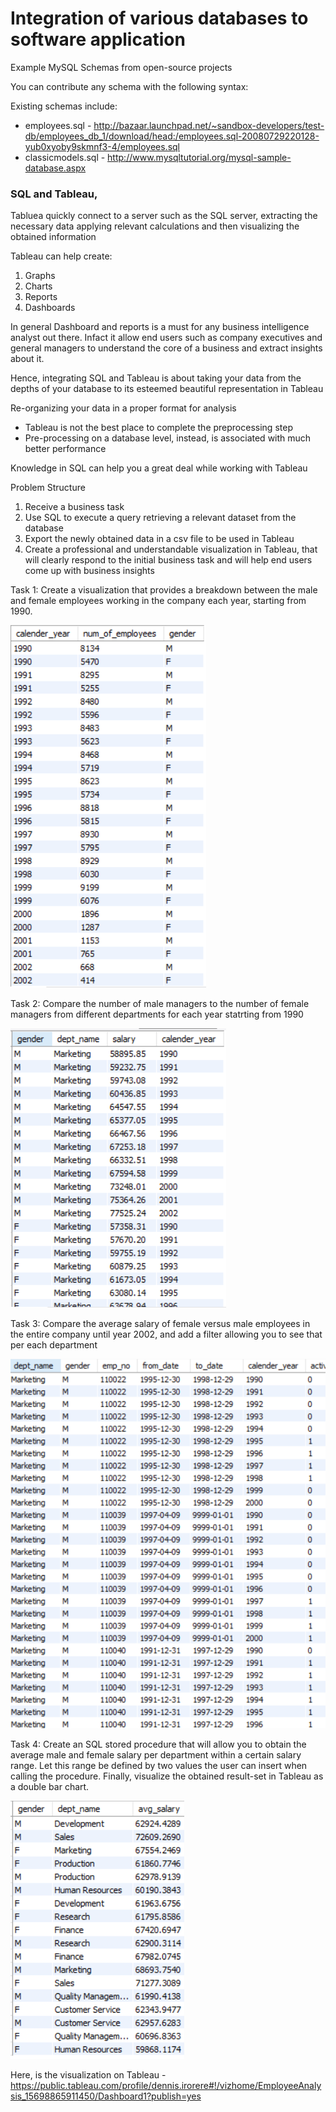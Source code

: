 # Integration of various databases to software application

Example MySQL Schemas from open-source projects

You can contribute any schema with the following syntax:


Existing schemas include:
- employees.sql - http://bazaar.launchpad.net/~sandbox-developers/test-db/employees_db_1/download/head:/employees.sql-20080729220128-yub0xyoby9skmnf3-4/employees.sql
- classicmodels.sql - http://www.mysqltutorial.org/mysql-sample-database.aspx

### SQL and Tableau,
Tabluea quickly connect to a server such as the SQL server, extracting the necessary data applying relevant calculations and then visualizing the obtained information

Tableau can help create:
1. Graphs
2. Charts
3. Reports
4. Dashboards

In general Dashboard and reports is a must for any business intelligence analyst out there. Infact it allow end users such as company executives and general managers to understand the core of a business and extract insights about it.

Hence, integrating SQL and Tableau is about taking your data from the depths of your database to its esteemed beautiful representation in Tableau

Re-organizing your data in a proper format for analysis
 - Tableau is not the best place to complete the preprocessing step
 - Pre-processing on a database level, instead, is associated with much better performance

Knowledge in SQL can help you a great deal while working with Tableau

Problem Structure
1. Receive a business task
2. Use SQL to execute a query retrieving a relevant dataset from the database
3. Export the newly obtained data in a csv file to be used in Tableau
4. Create a professional and understandable visualization in Tableau, that will clearly respond to the initial business task and will help end users come up with business insights


Task 1:
Create a visualization that provides a breakdown between the male and female employees working in the company each year, starting from 1990. 

![](images/task2.PNG)

Task 2:
Compare the number of male managers to the number of female managers from different departments for each year statrting from 1990

![](images/task4.PNG)

Task 3:
Compare the average salary of female versus male employees in the entire company until year 2002, and add a filter allowing you to see that per each department

![](images/task3.PNG)

Task 4:
Create an SQL stored procedure that will allow you to obtain the average male and female salary per department within a certain salary range. Let this range be defined by two values the user can insert when calling the procedure. Finally, visualize the obtained result-set in Tableau as a double bar chart.

![](images/task1.PNG)

Here, is the visualization on Tableau - https://public.tableau.com/profile/dennis.irorere#!/vizhome/EmployeeAnalysis_15698865911450/Dashboard1?publish=yes